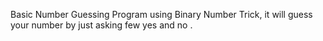 Basic Number Guessing Program using Binary Number Trick,
it will guess your number by just asking few yes and no . 
